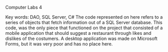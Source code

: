 Computer Labs 4 

Key words: DAO, SQL Server, C#
The code represented on here refers to a series of objects that fetch information out of a SQL Server database. 
This code, was the only piece that functioned 
on the project that consisted of a mobile application that should suggest a restaurant through likes and dislikes of the costumers.
A desktop application was made on Microsoft Forms, but it was very poor and has no place here.

